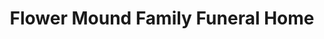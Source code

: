 ---
title: "Flower Mound Family Funeral Home"
url: /flower-mound/flower-mound-family-funeral-home/
shop: Bestattungen
---